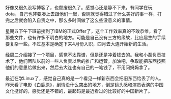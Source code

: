 

好像又很久没写博客了，也颓废很久了。感觉心还是静不下来，有同学在玩dota，自己也非要凑上去跟他们一起，否则就觉得错过了什么美好的事一样，打完之后就会陷入自责之中，那么多时间做了这么些没意义的事情。

星期五下午下班前接到了IBM的正式Offer了，这个工作效率真的不敢恭维，看了那些文件，也有许多不明白的地方。可能是自己没有三方的缘故，比应届生的手续要复杂一些。不过基本是确定下来4月份入职，四月去大连开始新的生活。

经周二介绍接了一个项目，感觉不太靠谱，但是还是冲着钱去的。我和小磊负责技术了，他们团队以前的一些人负责以后的推广和运营。加油吧，争取能把东西按照他们的意思给做出来，然后去大连也有自己的一笔钱了，不用问妈妈拿了。

最近在学Linux了，感觉自己真的是一个看见一样新东西会把旧东西给丢了的人。昨天看了电影《白鹿原》，剧情没什么突出的地方，倒是镜头感和演员表演的中国文化挺好的，感觉还是不错的，最起码是最近看过的比较好的中国新片了。
